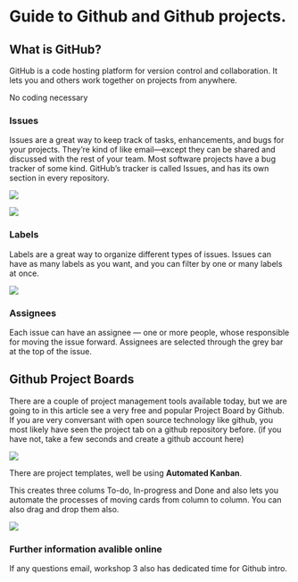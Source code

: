 # Guide to Github and Github projects. 

## What is GitHub?
GitHub is a code hosting platform for version control and collaboration. It lets you and others work together on projects from anywhere.

No coding necessary

### Issues
Issues are a great way to keep track of tasks, enhancements, and bugs for your projects. They’re kind of like email—except they can be shared and discussed with the rest of your team. Most software projects have a bug tracker of some kind. GitHub’s tracker is called Issues, and has its own section in every repository.

![](https://i.imgur.com/NC2N63u.png)




![](https://i.imgur.com/1yIsrFr.png)


### Labels
Labels are a great way to organize different types of issues. Issues can have as many labels as you want, and you can filter by one or many labels at once.

![](https://i.imgur.com/FvCKB6F.png)

### Assignees
Each issue can have an assignee — one or more people, whose responsible for moving the issue forward. Assignees are selected through the grey bar at the top of the issue.

## Github Project Boards

There are a couple of project management tools available today, but we are going to in this article see a very free and popular Project Board by Github. If you are very conversant with open source technology like github, you most likely have seen the project tab on a github repository before. (if you have not, take a few seconds and create a github account here)

![](https://i.imgur.com/lT8j6Kx.png)


There are project templates, well be using **Automated Kanban**.

This creates three colums To-do, In-progress and Done and also lets you automate the processes of moving cards from column to column. You can also drag and drop them also.

![](https://i.imgur.com/gbLswd3.png)

### Further information avalible online
If any questions email, workshop 3 also has dedicated time for Github intro.
